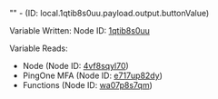 "" - (ID: local.1qtib8s0uu.payload.output.buttonValue)

Variable Written:
Node ID: [1qtib8s0uu](../nodes/1qtib8s0uu.md)

Variable Reads:
* Node (Node ID: [4vf8sqyl70](../nodes/4vf8sqyl70.md))
* PingOne MFA (Node ID: [e717up82dy](../nodes/e717up82dy.md))
* Functions (Node ID: [wa07p8s7qm](../nodes/wa07p8s7qm.md))
